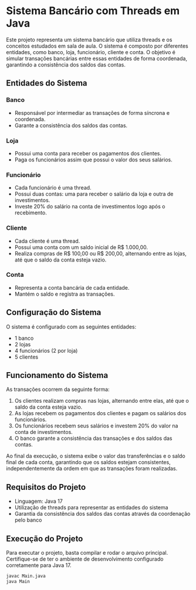 # Sistema Bancário com Threads em Java

Este projeto representa um sistema bancário que utiliza threads e os conceitos estudados em sala de aula. O sistema é composto por diferentes entidades, como banco, loja, funcionário, cliente e conta. O objetivo é simular transações bancárias entre essas entidades de forma coordenada, garantindo a consistência dos saldos das contas.

## Entidades do Sistema

### Banco
- Responsável por intermediar as transações de forma síncrona e coordenada.
- Garante a consistência dos saldos das contas.

### Loja
- Possui uma conta para receber os pagamentos dos clientes.
- Paga os funcionários assim que possui o valor dos seus salários.

### Funcionário
- Cada funcionário é uma thread.
- Possui duas contas: uma para receber o salário da loja e outra de investimentos.
- Investe 20% do salário na conta de investimentos logo após o recebimento.

### Cliente
- Cada cliente é uma thread.
- Possui uma conta com um saldo inicial de R$ 1.000,00.
- Realiza compras de R$ 100,00 ou R$ 200,00, alternando entre as lojas, até que o saldo da conta esteja vazio.

### Conta
- Representa a conta bancária de cada entidade.
- Mantém o saldo e registra as transações.

## Configuração do Sistema

O sistema é configurado com as seguintes entidades:

- 1 banco
- 2 lojas
- 4 funcionários (2 por loja)
- 5 clientes

## Funcionamento do Sistema

As transações ocorrem da seguinte forma:

1. Os clientes realizam compras nas lojas, alternando entre elas, até que o saldo da conta esteja vazio.
2. As lojas recebem os pagamentos dos clientes e pagam os salários dos funcionários.
3. Os funcionários recebem seus salários e investem 20% do valor na conta de investimentos.
4. O banco garante a consistência das transações e dos saldos das contas.

Ao final da execução, o sistema exibe o valor das transferências e o saldo final de cada conta, garantindo que os saldos estejam consistentes, independentemente da ordem em que as transações foram realizadas.

## Requisitos do Projeto

- Linguagem: Java 17
- Utilização de threads para representar as entidades do sistema
- Garantia da consistência dos saldos das contas através da coordenação pelo banco

## Execução do Projeto

Para executar o projeto, basta compilar e rodar o arquivo principal. Certifique-se de ter o ambiente de desenvolvimento configurado corretamente para Java 17.

```bash
javac Main.java
java Main
